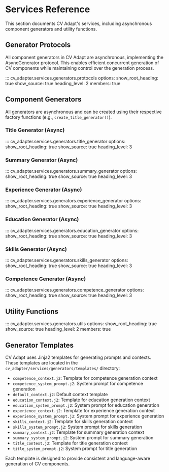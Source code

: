 # Services Reference

This section documents CV Adapt's services, including asynchronous component generators and utility functions.

## Generator Protocols

All component generators in CV Adapt are asynchronous, implementing the AsyncGenerator protocol. This enables efficient concurrent generation of CV components while maintaining control over the generation process.

::: cv_adapter.services.generators.protocols
    options:
        show_root_heading: true
        show_source: true
        heading_level: 2
        members: true

## Component Generators

All generators are asynchronous and can be created using their respective factory functions (e.g., `create_title_generator()`).

### Title Generator (Async)
::: cv_adapter.services.generators.title_generator
    options:
        show_root_heading: true
        show_source: true
        heading_level: 3

### Summary Generator (Async)
::: cv_adapter.services.generators.summary_generator
    options:
        show_root_heading: true
        show_source: true
        heading_level: 3

### Experience Generator (Async)
::: cv_adapter.services.generators.experience_generator
    options:
        show_root_heading: true
        show_source: true
        heading_level: 3

### Education Generator (Async)
::: cv_adapter.services.generators.education_generator
    options:
        show_root_heading: true
        show_source: true
        heading_level: 3

### Skills Generator (Async)
::: cv_adapter.services.generators.skills_generator
    options:
        show_root_heading: true
        show_source: true
        heading_level: 3

### Competence Generator (Async)
::: cv_adapter.services.generators.competence_generator
    options:
        show_root_heading: true
        show_source: true
        heading_level: 3

## Utility Functions

::: cv_adapter.services.generators.utils
    options:
        show_root_heading: true
        show_source: true
        heading_level: 2
        members: true

## Generator Templates

CV Adapt uses Jinja2 templates for generating prompts and contexts. These templates are located in the `cv_adapter/services/generators/templates/` directory:

- `competence_context.j2`: Template for competence generation context
- `competence_system_prompt.j2`: System prompt for competence generation
- `default_context.j2`: Default context template
- `education_context.j2`: Template for education generation context
- `education_system_prompt.j2`: System prompt for education generation
- `experience_context.j2`: Template for experience generation context
- `experience_system_prompt.j2`: System prompt for experience generation
- `skills_context.j2`: Template for skills generation context
- `skills_system_prompt.j2`: System prompt for skills generation
- `summary_context.j2`: Template for summary generation context
- `summary_system_prompt.j2`: System prompt for summary generation
- `title_context.j2`: Template for title generation context
- `title_system_prompt.j2`: System prompt for title generation

Each template is designed to provide consistent and language-aware generation of CV components.
